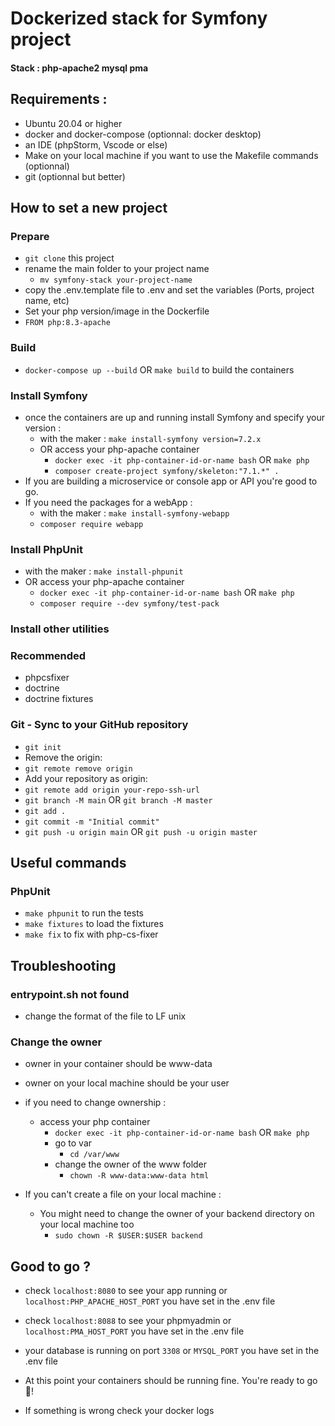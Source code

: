 # Dockerized stack for Symfony project

#### Stack : php-apache2 mysql pma

## Requirements :
- Ubuntu 20.04 or higher
- docker and docker-compose (optionnal: docker desktop)
- an IDE (phpStorm, Vscode or else)
- Make on your local machine if you want to use the Makefile commands (optionnal)
- git (optionnal but better)

## How to set a new project
### Prepare
- `git clone` this project
- rename the main folder to your project name
  - `mv symfony-stack your-project-name`
- copy the .env.template file to .env and set the variables (Ports, project name, etc)
- Set your php version/image in the Dockerfile
- `FROM php:8.3-apache`

### Build
- `docker-compose up --build` OR `make build` to build the containers

### Install Symfony
- once the containers are up and running install Symfony and specify your version :
  - with the maker : `make install-symfony version=7.2.x`
  - OR access your php-apache container 
    - `docker exec -it php-container-id-or-name bash` OR `make php`
    - `composer create-project symfony/skeleton:"7.1.*" .`
- If you are building a microservice or console app or API you're good to go.
- If you need the packages for a webApp :
  - with the maker : `make install-symfony-webapp`
  - `composer require webapp`

### Install PhpUnit
- with the maker : `make install-phpunit`
- OR access your php-apache container 
  - `docker exec -it php-container-id-or-name bash` OR `make php`
  - `composer require --dev symfony/test-pack`

### Install other utilities
### Recommended
- phpcsfixer
- doctrine
- doctrine fixtures

### Git - Sync to your GitHub repository
- `git init`
- Remove the origin:
- `git remote remove origin`
- Add your repository as origin:
- `git remote add origin your-repo-ssh-url`
- `git branch -M main` OR `git branch -M master`
- `git add .`
- `git commit -m "Initial commit"`
- `git push -u origin main` OR `git push -u origin master`

## Useful commands
### PhpUnit
- `make phpunit` to run the tests
- `make fixtures` to load the fixtures
- `make fix` to fix with php-cs-fixer

## Troubleshooting
### entrypoint.sh not found
- change the format of the file to LF unix

### Change the owner
- owner in your container should be www-data
- owner on your local machine should be your user
- if you need to change ownership :
  - access your php container
    - `docker exec -it php-container-id-or-name bash` OR `make php`
    - go to var
      - `cd /var/www`
    - change the owner of the www folder
      - `chown -R www-data:www-data html`

- If you can't create a file on your local machine :
  - You might need to change the owner of your backend directory on your local machine too
    - `sudo chown -R $USER:$USER backend`

## Good to go ?
- check `localhost:8080` to see your app running or `localhost:PHP_APACHE_HOST_PORT` you have set in the .env file
- check `localhost:8088` to see your phpmyadmin or `localhost:PMA_HOST_PORT` you have set in the .env file
- your database is running on port `3308` or `MYSQL_PORT` you have set in the .env file
- At this point your containers should be running fine. You're ready to go 🚀!

- If something is wrong check your docker logs

